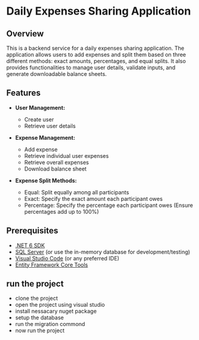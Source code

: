 # Daily Expenses Sharing Application

## Overview

This is a backend service for a daily expenses sharing application. The application allows users to add expenses and split them based on three 
different methods: exact amounts, percentages, and equal splits. It also provides functionalities to manage user details, validate inputs, 
and generate downloadable balance sheets.

## Features

- **User Management:**
  - Create user
  - Retrieve user details

- **Expense Management:**
  - Add expense
  - Retrieve individual user expenses
  - Retrieve overall expenses
  - Download balance sheet

- **Expense Split Methods:**
  - Equal: Split equally among all participants
  - Exact: Specify the exact amount each participant owes
  - Percentage: Specify the percentage each participant owes (Ensure percentages add up to 100%)

## Prerequisites

- [.NET 6 SDK](https://dotnet.microsoft.com/download/dotnet/6.0)
- [SQL Server](https://www.microsoft.com/en-us/sql-server/sql-server-downloads) (or use the in-memory database for development/testing)
- [Visual Studio Code](https://code.visualstudio.com/) (or any preferred IDE)
- [Entity Framework Core Tools](https://docs.microsoft.com/en-us/ef/core/cli/dotnet)

## run the project 
- clone the project 
- open the project using visual studio
- install nessacary nuget package
- setup the database
- run the migration commond
- now run the project
